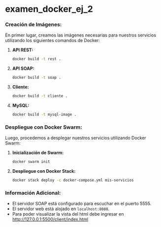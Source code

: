 # examen_docker_ej_2



### Creación de Imágenes:

En primer lugar, creamos las imágenes necesarias para nuestros servicios utilizando los siguientes comandos de Docker:

1. **API REST:**
    ```bash
    docker build -t rest .
    ```

2. **API SOAP:**
    ```bash
    docker build -t soap .
    ```

3. **Cliente:**
    ```bash
    docker build -t cliente .
    ```

4. **MySQL:**
    ```bash
    docker build -t mysql-image .
    ```

### Despliegue con Docker Swarm:

Luego, procedemos a desplegar nuestros servicios utilizando Docker Swarm:

1. **Inicialización de Swarm:**
    ```bash
    docker swarm init
    ```

2. **Despliegue con Docker Stack:**
    ```bash
    docker stack deploy -c docker-compose.yml mis-servicios
    ```

### Información Adicional:

- El servidor SOAP está configurado para escuchar en el puerto 5555.
- El servidor web está alojado en `localhost:8080`.
- Para poder visualizar la vista del html debe ingresar en http://127.0.0.1:5500/client/index.html

